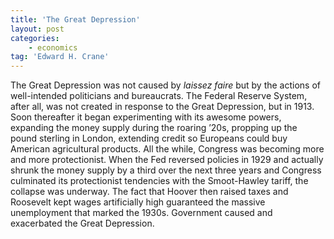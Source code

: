 ```yaml
---
title: 'The Great Depression'
layout: post
categories:
    - economics
tag: 'Edward H. Crane'
---
```


The Great Depression was not caused by *laissez faire* but by the actions of well-intended politicians and bureaucrats. The Federal Reserve System, after all, was not created in response to the Great Depression, but in 1913. Soon thereafter it began experimenting with its awesome powers, expanding the money supply during the roaring ’20s, propping up the pound sterling in London, extending credit so Europeans could buy American agricultural products. All the while, Congress was becoming more and more protectionist. When the Fed reversed policies in 1929 and actually shrunk the money supply by a third over the next three years and Congress culminated its protectionist tendencies with the Smoot-Hawley tariff, the collapse was underway. The fact that Hoover then raised taxes and Roosevelt kept wages artificially high guaranteed the massive unemployment that marked the 1930s. Government caused and exacerbated the Great Depression.